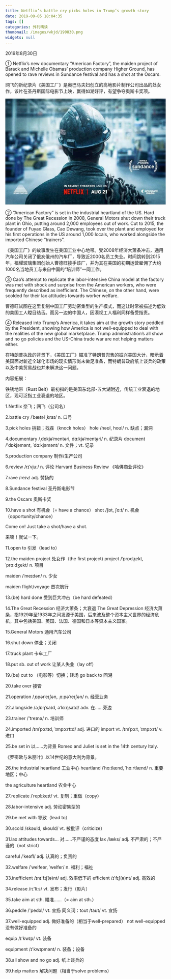 ```yaml
---
title: Netflix’s battle cry picks holes in Trump’s growth story
date: 2019-09-05 18:04:35
tags: []
categories: 外刊精读
thumbnail: /images/wkjd/190830.png
widgets: null
---
```


<div class="notification is-success is-size-6">
2019年8月30日
</div>

① Netflix’s new documentary “American Factory”, the maiden project of Barack and Michelle Obamas’ production company Higher Ground, has opened to rave reviews in Sundance festival and has a shot at the Oscars.

网飞的新纪录片《美国工厂》是奥巴马夫妇创立的高地影片制作公司出品的处女作，该片在圣丹斯国际电影节上映，赢得如潮好评，有望争夺奥斯卡奖项。

![](/images/wkjd/190830.png)

② “American Factory” is set in the industrial heartland of the US. Hard done by The Great Recession in 2008, General Motors shut down their truck plant in Ohio, putting around 2,000 employees out of work. Cut to 2015, the founder of Fuyao Glass, Cao Dewang, took over the plant and employed for his first operations in the US around 1,000 locals, who worked alongside the imported Chinese “trainers”.

《美国工厂》的故事发生在美国工业中心地带。受2008年经济大萧条冲击，通用汽车公司关闭了俄亥俄州的汽车厂，导致近2000名员工失业。时间跳转到2015年，福耀玻璃集团创始人曹德旺接手该厂，并为其在美国的初期运营雇佣了大约1000名当地员工与来自中国的“培训师”一同工作。

 <!--more-->

③ Cao’s attempt to replicate the labor-intensive China model at the factory was met with shock and surprise from the American workers, who were frequently described as inefficient. The Chinese, on the other hand, were scolded for their lax attitudes towards worker welfare.

曹德旺试图在这里复制中国工厂劳动密集型的生产模式，而这让时常被描述为低效的美国工人瞠目结舌。而另一边的中国人，因漠视工人福利同样备受指责。

④ Released into Trump’s America, it takes aim at the growth story peddled by the President, showing how America is not well-equipped to deal with the realities of the new global marketplace. Trump administration’s all show and no go policies and the US-China trade war are not helping matters either.

在特朗普执政的背景下，《美国工厂》瞄准了特朗普兜售的振兴美国大计，暗示着美国面对新近全球化市场的现实情形尚未做足准备，而特朗普政府纸上谈兵的政策以及中美贸易战也并未解决这一问题。

内容拓展：

铁锈地带（Rust Belt）最初指的是美国东北部-五大湖附近，传统工业衰退的地区，现可泛指工业衰退的地区。



 1.Netflix   奈飞；网飞（公司名）

 2.battle cry  /ˈbætəl ˌkraɪ/  n. 口号

 3.pick holes   挑错；找茬（knock holes） hole /həʊl, hoʊl/ n. 缺点；漏洞

 4.documentary  /ˌdɒkjəˈmentəri, dɑːkjəˈment̬əri/  n. 纪录片 document /'dɒkjəmənt, ˈdɑːkjəmənt/ n. 文件；vt. 记录

 

 5.production company   制作/生产公司

 6.review  /rɪˈvjuː/  n. 评论 Harvard Business Review 《哈佛商业评论》

 7.rave  /reɪv/  adj. 赞扬的

 8.Sundance festival   圣丹斯电影节

 9.the Oscars   奥斯卡奖

 10.have a shot   有机会（= have a chance） shot /ʃɒt, ʃɑːt/ n. 机会（opportunity/chance）

Come on! Just take a shot/have a shot. 

来嘛！就试一下。

 11.open to  引发（lead to）

 12.the maiden project  处女作（the first project) project /ˈprɒdʒekt, ˈprɑːdʒekt/ n. 项目

maiden /ˈmeɪdən/ n. 少女

maiden flight/voyage 首次航行

 13.(be) hard done   受到巨大冲击（be hard defeated）

 14.The Great Recession   经济大萧条；大衰退 The Great Depression 经济大萧条，指1929年至1933年之间发源于美国，后来波及整个资本主义世界的经济危机，其中包括美国、英国、法国、德国和日本等资本主义国家。

 15.General Motors   通用汽车公司

 16.shut down   停业；关闭

 17.truck plant   卡车工厂

 18.put sb. out of work   让某人失业（lay off）

 19.(be) cut to   （电影等）切换；转场 go back to 回溯

 20.take over   接管

 21.operation  /ˌɒpərˈeɪʃən, ˌɑːpəˈreɪʃən/ n. 经营业务

 22.alongside  /əˌlɒŋˈsaɪd, əˈlɑːŋsaɪd/  adv. 在……旁边

 23.trainer  /'treɪnə/  n. 培训师

 24.imported  /ɪmˈpɔːtɪd, ˈɪmpɔːrtɪd/  adj. 进口的 import vt. /ɪmˈpɔːt, ˈɪmpɔːrt/ v. 进口

 25.be set in  以……为背景 Romeo and Juliet is set in the 14th century Italy.

《罗密欧与朱丽叶》以14世纪的意大利为背景。

 26.the industrial heartland   工业中心 heartland /ˈhɑːtlænd, ˈhɑːrtlænd/ n. 重要地区；中心

the agriculture heartland 农业中心 

 27.replicate  /ˈreplɪkeɪt/  vt. 复制；重做（copy）

 28.labor-intensive   adj. 劳动密集型的

 29.be met with   导致（lead to）

 30.scold /skəʊld, skoʊld/  vt. 被批评（criticize）

 31.lax attitudes towards...  对……不严谨的态度 lax /læks/ adj. 不严肃的；不严谨的（not strict） 

careful /ˈkeəfl/ adj. 认真的；负责的

 32.welfare  /ˈwelfeər, ˈwelfer/  n. 福利；福祉

 33.inefficient  /ɪnɪ'fɪʃ(ə)nt/  adj. 效率低下的 efficient /ɪ'fɪʃ(ə)nt/ adj. 高效的

 34.release  /rɪ'liːs/  vt. 发布；发行（影片）

 35.take aim at sth.   瞄准……（= aim at sth.）

 36.peddle  /'pedəl/  vt. 宣扬 同义词：tout /taʊt/ vt. 宣扬

 

 37.well-equipped   adj. 做好准备的（相当于well-prepared） not well-equipped 没有做好准备的

equip /ɪ'kwɪp/ vt. 装备

equipment /ɪ'kwɪpmənt/ n. 装备；设备

 38.all show and no go   adj. 纸上谈兵的

 39.help matters   解决问题（相当于solve problems）

